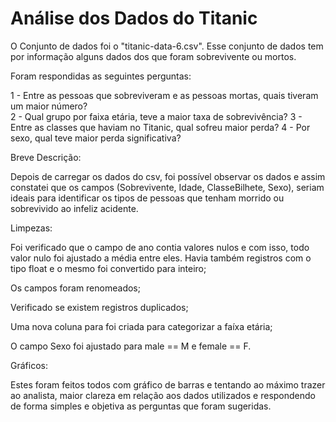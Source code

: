 # Análise dos Dados do Titanic
O Conjunto de dados foi o "titanic-data-6.csv". Esse conjunto de dados tem por informação alguns dados dos que foram sobrevivente ou mortos.

Foram respondidas as seguintes perguntas:

1 - Entre as pessoas que sobreviveram e as pessoas mortas, quais tiveram um maior número?<br />
2 - Qual grupo por faixa etária, teve a maior taxa de sobrevivência?
3 - Entre as classes que haviam no Titanic, qual sofreu maior perda?
4 - Por sexo, qual teve maior perda significativa?

Breve Descrição:

Depois de carregar os dados do csv, foi possível observar os dados e assim constatei que os campos (Sobrevivente, Idade, ClasseBilhete, Sexo), seriam ideais para identificar os tipos de pessoas que tenham morrido ou sobrevivido ao infeliz acidente.

Limpezas:

Foi verificado que o campo de ano contia valores nulos e com isso, todo valor nulo foi ajustado a média entre eles. Havia também registros com o tipo float e o mesmo foi convertido para inteiro;

Os campos foram renomeados;

Verificado se existem registros duplicados;

Uma nova coluna para foi criada para categorizar a faíxa etária;

O campo Sexo foi ajustado para male == M e female == F.

Gráficos:

Estes foram feitos todos com gráfico de barras e tentando ao máximo trazer ao analista, maior clareza em relação aos dados utilizados e respondendo de forma simples e objetiva as perguntas que foram sugeridas.
